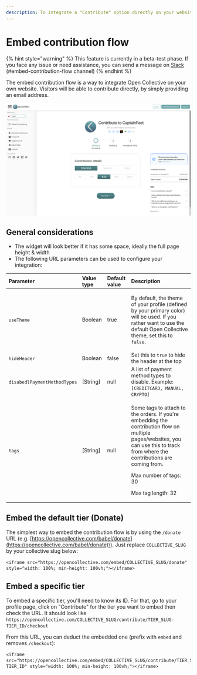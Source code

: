 ```yaml
---
description: To integrate a "Contribute" option directly on your website
---
```


# Embed contribution flow

{% hint style="warning" %}
This feature is currently in a beta-test phase. If you face any issue or need assistance, you can send a message on [Slack](https://slack.opencollective.com) \(\#﻿embed-contribution-flow channel\)
{% endhint %}

The embed contribution flow is a way to integrate Open Collective on your own website. Visitors will be able to contribute directly, by simply providing an email address.

![Embedded contribution on the website of an initiative](../.gitbook/assets/image%20%284%29.png)

## General considerations

* The widget will look better if it has some space, ideally the full page height & width
* The following URL parameters can be used to configure your integration:

<table>
  <thead>
    <tr>
      <th style="text-align:left">Parameter</th>
      <th style="text-align:left">Value type</th>
      <th style="text-align:left">Default value</th>
      <th style="text-align:left">Description</th>
    </tr>
  </thead>
  <tbody>
    <tr>
      <td style="text-align:left"><code>useTheme</code>
      </td>
      <td style="text-align:left">Boolean</td>
      <td style="text-align:left">true</td>
      <td style="text-align:left">
        <p></p>
        <p>By default, the theme of your profile (defined by your primary color)
          will be used. If you rather want to use the default Open Collective theme,
          set this to <code>false</code>.</p>
      </td>
    </tr>
    <tr>
      <td style="text-align:left"><code>hideHeader</code>
      </td>
      <td style="text-align:left">Boolean</td>
      <td style="text-align:left">false</td>
      <td style="text-align:left">Set this to <code>true</code> to hide the header at the top</td>
    </tr>
    <tr>
      <td style="text-align:left"><code>disabedlPaymentMethodTypes</code>
      </td>
      <td style="text-align:left">[String]</td>
      <td style="text-align:left">null</td>
      <td style="text-align:left">A list of payment method types to disable. Example: <code>[CREDITCARD, MANUAL, CRYPTO]</code>
      </td>
    </tr>
    <tr>
      <td style="text-align:left"><code>tags</code>
      </td>
      <td style="text-align:left">[String]</td>
      <td style="text-align:left">null</td>
      <td style="text-align:left">
        <p>Some tags to attach to the orders. If you&apos;re embedding the contribution
          flow on multiple pages/websites, you can use this to track from where the
          contributions are coming from.</p>
        <p>Max number of tags: 30</p>
        <p>Max tag length: 32</p>
      </td>
    </tr>
  </tbody>
</table>

## Embed the default tier \(Donate\)

The simplest way to embed the contribution flow is by using the `/donate` URL \(e.g. [https://opencollective.com/babel/donate](https://opencollective.com/babel/donate)\). Just replace `COLLECTIVE_SLUG` by your collective slug below:

```markup
<iframe src="https://opencollective.com/embed/COLLECTIVE_SLUG/donate" style="width: 100%; min-height: 100vh;"></iframe>
```

## Embed a specific tier

To embed a specific tier, you'll need to know its ID. For that, go to your profile page, click on "Contribute" for the tier you want to embed then check the URL. It should look like `https://opencollective.com/COLLECTIVE_SLUG/contribute/TIER_SLUG-TIER_ID/checkout`

From this URL, you can deduct the embedded one \(prefix with `embed` and removes `/checkout`\):

```markup
<iframe src="https://opencollective.com/embed/COLLECTIVE_SLUG/contribute/TIER_SLUG-TIER_ID" style="width: 100%; min-height: 100vh;"></iframe>
```

